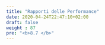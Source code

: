 ```yaml
---
title: "Rapporti delle Performance"
date: 2020-04-24T22:47:10+02:00
draft: false
weight : 87
pre: "<b>8.7 </b>"
---
```



